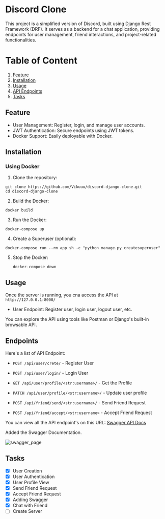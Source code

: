 # Discord Clone
This project is a simplified version of Discord, built using Django Rest Framework (DRF). It serves as a backend for a chat application, providing endpoints for user management, friend interactions, and project-related functionalities.

# Table of Content
1. [Feature](#feature)
2. [Installation](#installation)
3. [Usage](#usage)
4. [API Endpoints](#endpoints)
5. [Tasks](#tasks)

## Feature
- User Management: Register, login, and manage user accounts.
- JWT Authentication: Secure endpoints using JWT tokens.
- Docker Support: Easily deployable with Docker.

## Installation
### Using Docker
1. Clone the repository:
  ```
  git clone https://github.com/Vikuuu/discord-django-clone.git
  cd discord-django-clone
  ```
2. Build the Docker:
  ```
  docker build
  ```
3. Run the Docker:
  ```
  docker-compose up
  ```
4. Create a Superuser (optional):
  ```
  docker-compose run --rm app sh -c "python manage.py createsuperuser"
  ```
5. Stop the Docker:
   ```
   docker-compose down
   ```

## Usage
Once the server is running, you cna access the API at `http://127.0.0.1:8000/`

- User Endpoint: Register user, login user, logout user, etc.

You can explore the API using tools like Postman or Django's built-in browsable API.


## Endpoints

Here's a list of API Endpoint:
- `POST /api/user/crete/` - Register User
- `POST /api/user/login/` - Login User

- `GET /api/user/profile/<str:username>/` - Get the Profile
- `PATCH /api/user/profile/<str:username>/` - Update user profile

- `POST /api/friend/send/<str:username>/` - Send Friend Request
- `POST /api/friend/accept/<str:username>` - Accept Friend Request

You can view all the API endpoint's on this URL: [Swagger API Docs](http://ec2-35-170-186-134.compute-1.amazonaws.com/api/docs/)

Added the Swagger Documentation.

![swagger_page](https://github.com/user-attachments/assets/7e482e98-0fc4-406d-8ca7-5d31fdfd9c8d)



## Tasks
- [x] User Creation
- [x] User Authentication
- [x] User Profile View
- [x] Send Friend Request
- [x] Accept Friend Request
- [x] Adding Swagger
- [x] Chat with Friend
- [ ] Create Server
